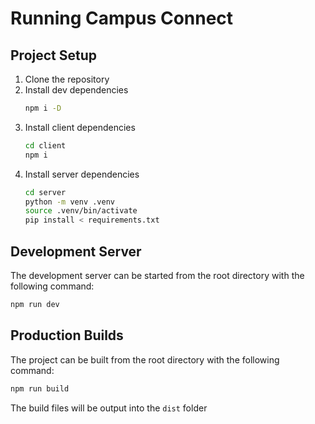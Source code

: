 # Running Campus Connect

## Project Setup

1. Clone the repository
2. Install dev dependencies
   ```sh
   npm i -D
   ```
3. Install client dependencies
   ```sh
   cd client
   npm i
   ```
4. Install server dependencies
   ```sh
   cd server
   python -m venv .venv
   source .venv/bin/activate
   pip install < requirements.txt
   ```

## Development Server
The development server can be started from the root directory with the following command:
```sh
npm run dev
```

## Production Builds
The project can be built from the root directory with the following command:
```sh
npm run build
```
The build files will be output into the `dist` folder
